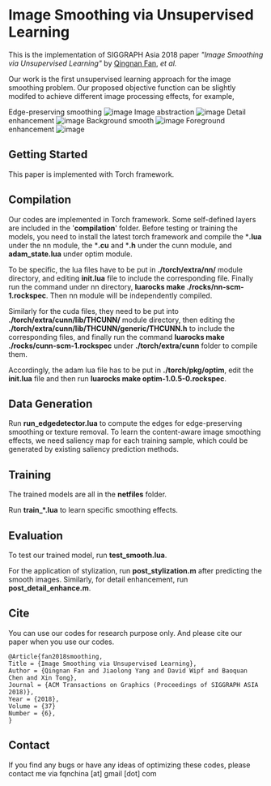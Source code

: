 Image Smoothing via Unsupervised Learning
=======

This is the implementation of SIGGRAPH Asia 2018 paper *"Image Smoothing via Unsupervised Learning"* by [Qingnan Fan](<https://fqnchina.github.io/>), *et al.*

Our work is the first unsupervised learning approach for the image smoothing problem. Our proposed objective function can be slightly modifed to achieve different image processing effects, for example, 

Edge-preserving smoothing
![image](smoothing.PNG)
Image abstraction
![image](stylization.PNG)
Detail enhancement
![image](detail_enhancement.PNG)
Background smooth
![image](background_smooth.PNG)
Foreground enhancement
![image](foreground_enhance.PNG)

## Getting Started

This paper is implemented with Torch framework.

Compilation
----

Our codes are implemented in Torch framework. Some self-defined layers are included in the '**compilation**' folder. Before testing or training the models, you need to install the latest torch framework and compile the ***.lua** under the nn module, the ***.cu** and ***.h** under the cunn module, and **adam_state.lua** under optim module.

To be specific, the lua files have to be put in **./torch/extra/nn/** module directory, and editing **init.lua** file to include the corresponding file. Finally run the command under nn directory, **luarocks make ./rocks/nn-scm-1.rockspec**. Then nn module will be independently compiled. 

Similarly for the cuda files, they need to be put into **./torch/extra/cunn/lib/THCUNN/** module directory, then editing the **./torch/extra/cunn/lib/THCUNN/generic/THCUNN.h** to include the corresponding files, and finally run the command **luarocks make ./rocks/cunn-scm-1.rockspec** under **./torch/extra/cunn** folder to compile them. 

Accordingly, the adam lua file has to be put in **./torch/pkg/optim**, edit the **init.lua** file and then run **luarocks make optim-1.0.5-0.rockspec**.

Data Generation
----

Run **run_edgedetector.lua** to compute the edges for edge-preserving smoothing or texture removal. To learn the content-aware image smoothing effects, we need saliency map for each training sample, which could be generated by existing saliency prediction methods.

Training
----

The trained models are all in the **netfiles** folder.

Run **train_*.lua** to learn specific smoothing effects.

Evaluation
----
To test our trained model, run **test_smooth.lua**.

For the application of stylization, run **post_stylization.m** after predicting the smooth images. Similarly, for detail enhancement, run **post_detail_enhance.m**.

Cite
----

You can use our codes for research purpose only. And please cite our paper when you use our codes.
```
@Article{fan2018smoothing,
Title = {Image Smoothing via Unsupervised Learning},
Author = {Qingnan Fan and Jiaolong Yang and David Wipf and Baoquan Chen and Xin Tong},
Journal = {ACM Transactions on Graphics (Proceedings of SIGGRAPH ASIA 2018)},
Year = {2018},
Volume = {37}
Number = {6},
}
```
Contact
-------

If you find any bugs or have any ideas of optimizing these codes, please contact me via fqnchina [at] gmail [dot] com
